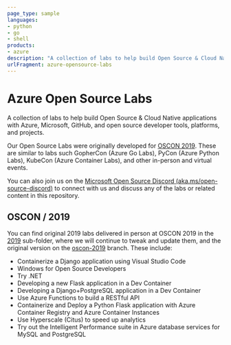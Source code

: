 ```yaml
---
page_type: sample
languages:
- python
- go
- shell
products:
- azure
description: "A collection of labs to help build Open Source & Cloud Native applications with Azure, Microsoft, GitHub, and open source developer tools, platforms, and projects."
urlFragment: azure-opensource-labs
---
```


# Azure Open Source Labs

A collection of labs to help build Open Source & Cloud Native applications with Azure, Microsoft, GitHub, and open source developer tools, platforms, and projects.

Our Open Source Labs were originally developed for [OSCON 2019](https://en.wikipedia.org/wiki/O%27Reilly_Open_Source_Convention). These are similar to labs such GopherCon (Azure Go Labs), PyCon (Azure Python Labs), KubeCon (Azure Container Labs), and other in-person and virtual events.

You can also join us on the [Microsoft Open Source Discord (aka.ms/open-source-discord)](https://aka.ms/open-source-discord) to connect with us and discuss any of the labs or related content in this repository.

## OSCON / 2019

You can find original 2019 labs delivered in person at OSCON 2019 in the [2019](2019/#azure-open-source-labs-oscon-2019) sub-folder, where we will continue to tweak and update them, and the original version on the [oscon-2019](https://github.com/Azure-Samples/azure-opensource-labs/tree/oscon-2019) branch. These include:

- Containerize a Django application using Visual Studio Code
- Windows for Open Source Developers
- Try .NET
- Developing a new Flask application in a Dev Container
- Developing a Django+PostgreSQL application in a Dev Container
- Use Azure Functions to build a RESTful API
- Containerize and Deploy a Python Flask application with Azure Container Registry and Azure Container Instances
- Use Hyperscale (Citus) to speed up analytics
- Try out the Intelligent Performance suite in Azure database services for MySQL and PostgreSQL
